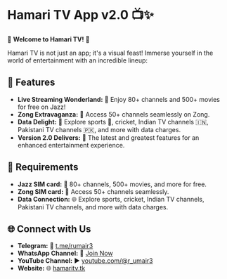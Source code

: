 # Hamari TV App v2.0 📺✨

🌟 **Welcome to Hamari TV!** 🌟

Hamari TV is not just an app; it's a visual feast! Immerse yourself in the world of entertainment with an incredible lineup:

## 🚀 Features

- **Live Streaming Wonderland:** 🎉 Enjoy 80+ channels and 500+ movies for free on Jazz!
- **Zong Extravaganza:** 🚀 Access 50+ channels seamlessly on Zong.
- **Data Delight:** 📱 Explore sports 🏏, cricket, Indian TV channels 🇮🇳, Pakistani TV channels 🇵🇰, and more with data charges.
- **Version 2.0 Delivers:** 🌈 The latest and greatest features for an enhanced entertainment experience.


## 🎯 Requirements

- **Jazz SIM card:** 📡 80+ channels, 500+ movies, and more for free.
- **Zong SIM card:** 📶 Access 50+ channels seamlessly.
- **Data Connection:** 🌐 Explore sports, cricket, Indian TV channels, Pakistani TV channels, and more with data charges.


## 🌐 Connect with Us

- **Telegram:** 📣 [t.me/rumair3](https://t.me/rumair3)
- **WhatsApp Channel:** 📲 [Join Now](https://whatsapp.com/channel/0029Va6LxJC7YSdBAvxkPE2A)
- **YouTube Channel:** ▶️ [youtube.com/@r_umair3](https://youtube.com/@r_umair3)
- **Website:** 🌐 [hamaritv.tk](https://hamaritv.tk)

